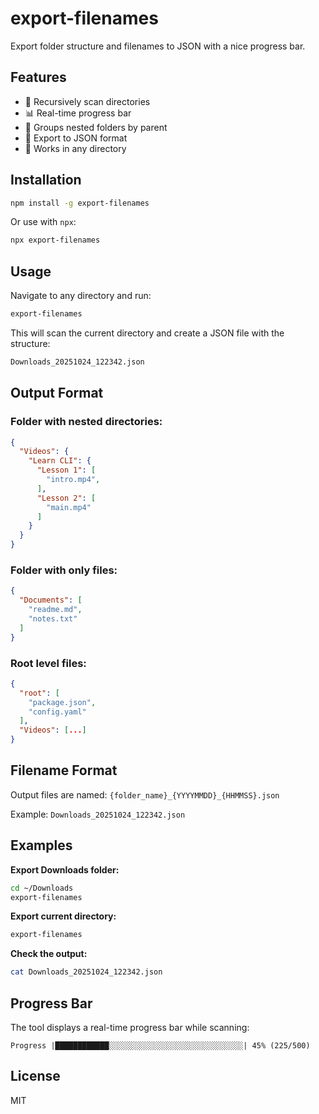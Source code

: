 # export-filenames

Export folder structure and filenames to JSON with a nice progress bar.

## Features

- 📁 Recursively scan directories
- 📊 Real-time progress bar
- 🎯 Groups nested folders by parent
- 📄 Export to JSON format
- 🚀 Works in any directory

## Installation

```bash
npm install -g export-filenames
```

Or use with `npx`:

```bash
npx export-filenames
```

## Usage

Navigate to any directory and run:

```bash
export-filenames
```

This will scan the current directory and create a JSON file with the structure:

```bash
Downloads_20251024_122342.json
```

## Output Format

### Folder with nested directories:

```json
{
  "Videos": {
    "Learn CLI": {
      "Lesson 1": [
        "intro.mp4",
      ],
      "Lesson 2": [
        "main.mp4"
      ]
    }
  }
}
```

### Folder with only files:

```json
{
  "Documents": [
    "readme.md",
    "notes.txt"
  ]
}
```

### Root level files:

```json
{
  "root": [
    "package.json",
    "config.yaml"
  ],
  "Videos": [...]
}
```

## Filename Format

Output files are named: `{folder_name}_{YYYYMMDD}_{HHMMSS}.json`

Example: `Downloads_20251024_122342.json`

## Examples

**Export Downloads folder:**

```bash
cd ~/Downloads
export-filenames
```

**Export current directory:**

```bash
export-filenames
```

**Check the output:**

```bash
cat Downloads_20251024_122342.json
```

## Progress Bar

The tool displays a real-time progress bar while scanning:

```
Progress |████████████░░░░░░░░░░░░░░░░░░░░░░░░░░░░░░| 45% (225/500)
```

## License

MIT